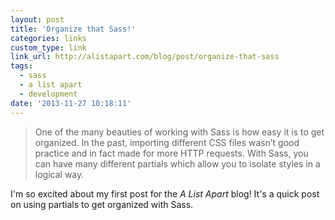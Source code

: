 ```yaml
---
layout: post
title: 'Organize that Sass!'
categories: links
custom_type: link
link_url: http://alistapart.com/blog/post/organize-that-sass
tags:
  - sass
  - a list apart
  - development
date: '2013-11-27 10:18:11'
---
```

>One of the many beauties of working with Sass is how easy it is to get organized. In the past, importing different CSS files wasn’t good practice and in fact made for more HTTP requests. With Sass, you can have many different partials which allow you to isolate styles in a logical way.

I'm so excited about my first post for the *A List Apart* blog! It's a quick post on using partials to get organized with Sass.
